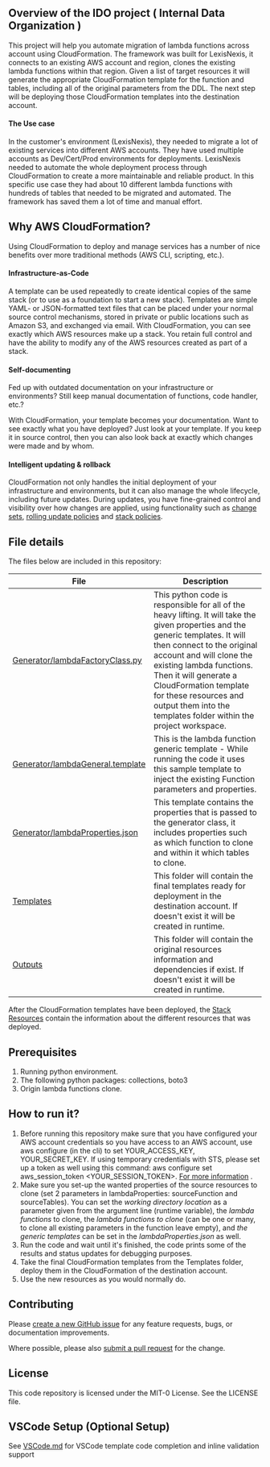
## Overview of the IDO project ( Internal Data Organization )

This project will help you automate migration of lambda functions across account using CloudFormation. The framework was built for LexisNexis, it connects to an existing AWS account and region, clones the existing lambda functions within that region. Given a list of target resources it will generate the appropriate CloudFormation template for the function and tables, including all of the original parameters from the DDL. The next step will be deploying those CloudFormation templates into the destination account.


#### The Use case

In the customer's environment (LexisNexis), they needed to migrate a lot of existing services into different AWS accounts. They have used multiple accounts as Dev/Cert/Prod environments for deployments. LexisNexis needed to automate the whole deployment process through CloudFormation to create a more maintainable and reliable product. In this specific use case they had about 10 different lambda functions with hundreds of tables that needed to be migrated and automated. The framework has saved them a lot of time and manual effort.

## Why AWS CloudFormation?

Using CloudFormation to deploy and manage services has a number of nice benefits over more traditional methods (AWS CLI, scripting, etc.).

#### Infrastructure-as-Code

A template can be used repeatedly to create identical copies of the same stack (or to use as a foundation to start a new stack).  Templates are simple YAML- or JSON-formatted text files that can be placed under your normal source control mechanisms, stored in private or public locations such as Amazon S3, and exchanged via email. With CloudFormation, you can see exactly which AWS resources make up a stack. You retain full control and have the ability to modify any of the AWS resources created as part of a stack.

#### Self-documenting

Fed up with outdated documentation on your infrastructure or environments? Still keep manual documentation of functions, code handler, etc.?

With CloudFormation, your template becomes your documentation. Want to see exactly what you have deployed? Just look at your template. If you keep it in source control, then you can also look back at exactly which changes were made and by whom.

#### Intelligent updating & rollback

CloudFormation not only handles the initial deployment of your infrastructure and environments, but it can also manage the whole lifecycle, including future updates. During updates, you have fine-grained control and visibility over how changes are applied, using functionality such as [change sets](https://aws.amazon.com/blogs/aws/new-change-sets-for-aws-cloudformation/), [rolling update policies](http://docs.aws.amazon.com/AWSCloudFormation/latest/UserGuide/aws-attribute-updatepolicy.html) and [stack policies](http://docs.aws.amazon.com/AWSCloudFormation/latest/UserGuide/protect-stack-resources.html).

## File details

The files below are included in this repository:

| File | Description |
| --- | --- | 
| [Generator/lambdaFactoryClass.py](https://github.com/aws-samples/aws-cloudformation-migrations/blob/master/Source/Generator/lambdaFactoryClass.py) | This python code is responsible for all of the heavy lifting. It will take the given properties and the generic templates. It will then connect to the original account and will clone the existing lambda functions. Then it will generate a CloudFormation template for these resources and output them into the templates folder within the project workspace.  |
| [Generator/lambdaGeneral.template](https://github.com/aws-samples/aws-cloudformation-migrations/blob/master/Source/Generator/lambdaGeneral.template) | This is the lambda function generic template - While running the code it uses this sample template to inject the existing Function parameters and properties.
| [Generator/lambdaProperties.json](https://github.com/aws-samples/aws-cloudformation-migrations/blob/master/Source/Generator/lambdaProperties.json) | This template contains the properties that is passed to the generator class, it includes properties such as which function to clone and within it which tables to clone. |
| [Templates](#) | This folder will contain the final templates ready for deployment in the destination account. If doesn't exist it will be created in runtime. |
| [Outputs](#) | This folder will contain the original resources information and dependencies if exist. If doesn't exist it will be created in runtime. |

After the CloudFormation templates have been deployed, the [Stack Resources](https://docs.aws.amazon.com/AWSCloudFormation/latest/UserGuide/resources-section-structure.html) contain the information about the different resources that was deployed.


## Prerequisites
1. Running python environment.
2. The following python packages: collections, boto3
3. Origin lambda functions clone.

## How to run it?
1. Before running this repository make sure that you have configured your AWS account credentials so you have access to an AWS account, use aws configure (in the cli) to set YOUR_ACCESS_KEY, YOUR_SECRET_KEY. If using temporary credentials with STS, please set up a token as well using this command: aws configure set aws_session_token <YOUR_SESSION_TOKEN>. [For more information](https://docs.aws.amazon.com/cli/latest/reference/configure/) .
2. Make sure you set-up the wanted properties of the source resources to clone (set 2 parameters in lambdaProperties: sourceFunction and sourceTables). You can set the *working directory location* as a parameter given from the argument line (runtime variable), the *lambda functions* to clone, the *lambda functions to clone* (can be one or many, to clone all existing parameters in the function leave empty), and *the generic templates* can be set in the *lambdaProperties.json* as well.
3. Run the code and wait until it's finished, the code prints some of the results and status updates for debugging purposes.
4. Take the final CloudFormation templates from the Templates folder, deploy them in the CloudFormation of the destination account.
5. Use the new resources as you would normally do.

## Contributing

Please [create a new GitHub issue](https://github.com/awslabs/ecs-refarch-cloudformation/issues/new) for any feature requests, bugs, or documentation improvements. 

Where possible, please also [submit a pull request](https://help.github.com/articles/creating-a-pull-request-from-a-fork/) for the change. 

## License

This code repository is licensed under the MIT-0 License. See the LICENSE file.


## VSCode Setup (Optional Setup)

See [VSCode.md](VSCode.md) for VSCode template code completion and inline validation support

